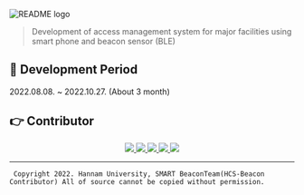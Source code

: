 ![README logo](https://user-images.githubusercontent.com/32566767/201516950-1ba2ce35-2be3-4840-bc2f-ff436d4a3602.png)

> Development of access management system for major facilities using smart phone and beacon sensor (BLE)  

## 📅 Development Period
2022.08.08. ~ 2022.10.27. (About 3 month)

## 👉 Contributor

<div align="center">
    <a href="https://github.com/ash-hun" align="center">
      <img src=https://img.shields.io/badge/Ash_hun-000000?style=flat-square/>
    </a>
    <a href="https://github.com/MinsungKimDev" align="center">
      <img src=https://img.shields.io/badge/MinsungKimDev-7b00bd?style=flat-square/>
    </a>
    <a href="https://github.com/HS980924" align="center">
      <img src=https://img.shields.io/badge/HS980924-5e5858?style=flat-square/>
    </a>
    <a href="https://github.com/Dejong1706" align="center">
      <img src=https://img.shields.io/badge/Dejong1706-473c99?style=flat-square/>
    </a>
    <a href="https://github.com/Bluewak" align="center">
      <img src=https://img.shields.io/badge/BlueWak-6fafe3?style=flat-square/>
    </a>
</div>

<!---

## 📑 Docs

**[👉 Project Docs! (Don't link Not yet) ]()**


<a href="">
  <img src="https://img.shields.io/badge/Docs-F7DF1E.svg?&style=for-the-badge&logo=Notion&logoColor=000000"/>
</a>
--->
  
---  


     Copyright 2022. Hannam University, SMART BeaconTeam(HCS-Beacon Contributor) All of source cannot be copied without permission.
